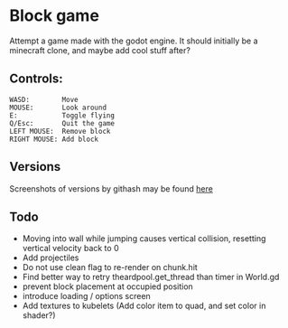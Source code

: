 # Block game
Attempt a game made with the godot engine. 
It should initially be a minecraft clone, and maybe add cool stuff after?

## Controls:
```
WASD:        Move
MOUSE:       Look around 
E:           Toggle flying
Q/Esc:       Quit the game
LEFT MOUSE:  Remove block
RIGHT MOUSE: Add block
```

## Versions
Screenshots of versions by githash may be found [here](docs/versions.md)

## Todo
 - Moving into wall while jumping causes vertical collision, resetting vertical velocity back to 0
 - Add projectiles
 - Do not use clean flag to re-render on chunk.hit
 - Find better way to retry theardpool.get_thread than timer in World.gd
 - prevent block placement at occupied position 
 - introduce loading / options screen
 - Add textures to kubelets (Add color item to quad, and set color in shader?)